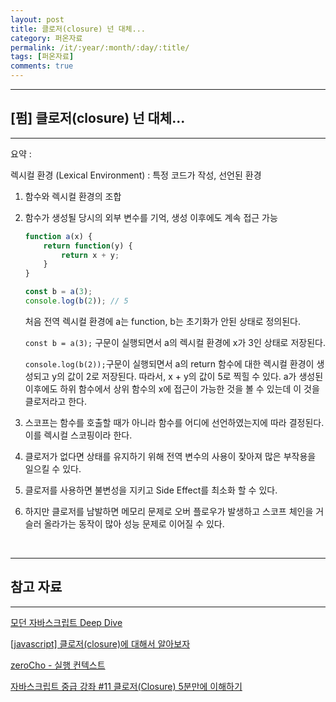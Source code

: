 ```yaml
---
layout: post
title: 클로저(closure) 넌 대체...
category: 퍼온자료
permalink: /it/:year/:month/:day/:title/
tags: [퍼온자료]
comments: true
---
```


---

## [펌] 클로저(closure) 넌 대체...

---



요약 :

렉시컬 환경 (Lexical Environment) : 특정 코드가 작성, 선언된 환경

1. 함수와 렉시컬 환경의 조합

2. 함수가 생성될 당시의 외부 변수를 기억, 생성 이후에도 계속 접근 가능

   ```javascript
   function a(x) {
       return function(y) {
           return x + y;
       }
   }
   
   const b = a(3);
   console.log(b(2)); // 5
   ```

   처음 전역 렉시컬 환경에 a는 function, b는 초기화가 안된 상태로 정의된다.

   `const b = a(3);` 구문이 실행되면서 a의 렉시컬 환경에 x가 3인 상태로 저장된다.

   `console.log(b(2));`구문이 실행되면서 a의 return 함수에 대한 렉시컬 환경이 생성되고 y의 값이 2로 저장된다. 따라서, x + y의 값이 5로 찍힐 수 있다. a가 생성된 이후에도 하위 함수에서 상위 함수의 x에 접근이 가능한 것을 볼 수 있는데 이 것을 클로저라고 한다.

3. 스코프는 함수를 호출할 때가 아니라 함수를 어디에 선언하였는지에 따라 결정된다. 이를 렉시컬 스코핑이라 한다.

4. 클로저가 없다면 상태를 유지하기 위해 전역 변수의 사용이 잦아져 많은 부작용을 일으킬 수 있다.

5. 클로저를 사용하면 불변성을 지키고 Side Effect를 최소화 할 수 있다.

6. 하지만 클로저를 남발하면 메모리 문제로 오버 플로우가 발생하고 스코프 체인을 거슬러 올라가는 동작이 많아 성능 문제로 이어질 수 있다.

<br>

---

## 참고 자료

---

[모던 자바스크립트 Deep Dive](https://poiemaweb.com/js-closure)

[[javascript] 클로저(closure)에 대해서 알아보자](https://blueshw.github.io/2017/04/12/javascript-closure/)

[zeroCho - 실행 컨텍스트](https://www.zerocho.com/category/JavaScript/post/5741d96d094da4986bc950a0)

[자바스크립트 중급 강좌 #11 클로저(Closure) 5분만에 이해하기](https://www.youtube.com/watch?v=tpl2oXQkGZs)
